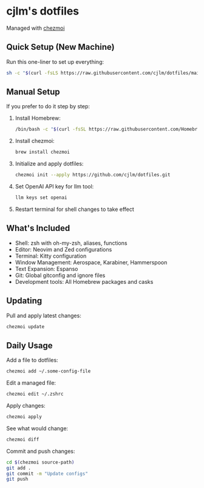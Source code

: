 # cjlm's dotfiles

Managed with [chezmoi](https://www.chezmoi.io/)

## Quick Setup (New Machine)

Run this one-liner to set up everything:

```bash
sh -c "$(curl -fsLS https://raw.githubusercontent.com/cjlm/dotfiles/main/executable_setup-new-machine.sh)"
```

## Manual Setup

If you prefer to do it step by step:

1. Install Homebrew:
   ```bash
   /bin/bash -c "$(curl -fsSL https://raw.githubusercontent.com/Homebrew/install/HEAD/install.sh)"
   ```

2. Install chezmoi:
   ```bash
   brew install chezmoi
   ```

3. Initialize and apply dotfiles:
   ```bash
   chezmoi init --apply https://github.com/cjlm/dotfiles.git
   ```

4. Set OpenAI API key for llm tool:
   ```bash
   llm keys set openai
   ```

5. Restart terminal for shell changes to take effect

## What's Included

- Shell: zsh with oh-my-zsh, aliases, functions
- Editor: Neovim and Zed configurations
- Terminal: Kitty configuration
- Window Management: Aerospace, Karabiner, Hammerspoon
- Text Expansion: Espanso
- Git: Global gitconfig and ignore files
- Development tools: All Homebrew packages and casks

## Updating

Pull and apply latest changes:
```bash
chezmoi update
```

## Daily Usage

Add a file to dotfiles:
```bash
chezmoi add ~/.some-config-file
```

Edit a managed file:
```bash
chezmoi edit ~/.zshrc
```

Apply changes:
```bash
chezmoi apply
```

See what would change:
```bash
chezmoi diff
```

Commit and push changes:
```bash
cd $(chezmoi source-path)
git add .
git commit -m "Update configs"
git push
```